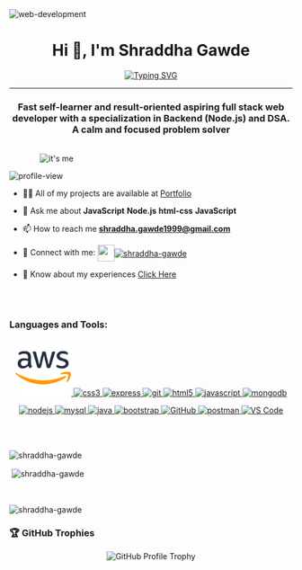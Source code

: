 
<img src="http://propulsive.in/assets/img/service-icon/dev.gif" alt="web-development" />
<h1 align="center">Hi 👋, I'm Shraddha Gawde</h1>

[<div align="center">![Typing SVG](https://readme-typing-svg.demolab.com?font=Fira+Code&weight=800&pause=1000&color=eb7a66&background=B3FFE500&center=true&random=false&width=435&lines=Full+Stack+Web+Developer+👨🏻‍💻;Node.js+Backend+Developer+⚡️;1200%2B+Hours+of+Coding+Experience+⚡️;500%2B+DSA+Questions+Solved+💡)</div>](https://git.io/typing-svg)
<hr>

<h3 align="center">Fast self-learner and result-oriented aspiring full stack web developer with a specialization in Backend (Node.js) and DSA. A calm and focused problem solver</h3>
<br/>
<img align="right" width="450" src="https://seotactica.com/wp-content/uploads/2020/03/expert-developers.gif" alt="it's me" />
<br/>
<p align="left"> <img src="https://komarev.com/ghpvc/?username=shraddha-gawde&label=Profile%20views&color=0e75b6&style=flat" alt="profile-view" /> </p>


- 👨‍💻 All of my projects are available at [Portfolio](https://shraddha-gawde.github.io/)

- 💬 Ask me about **JavaScript** **Node.js** **html-css** **JavaScript**

- 📫 How to reach me **shraddha.gawde1999@gmail.com**
- 🔗 Connect with me: <a href="twitter.com/ShraddhaGawde5" target="blank"><img align="center" src="https://user-images.githubusercontent.com/74038190/235294011-b8074c31-9097-4a65-a594-4151b58743a8.gif" height="30" width="30" /></a><a href="https://www.linkedin.com/in/shraddha-gawde/" target="blank"><img align="center" src="https://user-images.githubusercontent.com/74038190/235294012-0a55e343-37ad-4b0f-924f-c8431d9d2483.gif" alt="shraddha-gawde" alt="https://www.linkedin.com/in/shraddha-gawde/" height="30" width="30" /></a>

- 📄 Know about my experiences [Click Here](https://test-resume.masaischool.com/resume?resumeId=65a10a78ed1721a6dcf1a929&selectedTemplate=ClassicProfessional)


<br/><br/>
<h3 align="left">Languages and Tools:</h3>
<p align="center"> 
  <a href="https://aws.amazon.com" target="_blank" rel="noreferrer">
    <img src="https://raw.githubusercontent.com/devicons/devicon/master/icons/amazonwebservices/amazonwebservices-original-wordmark.svg" alt="aws" width="100" height="100"/>
  </a>
  <a href="https://www.w3schools.com/css/" target="_blank" rel="noreferrer">
    <img src="https://github.com/Anmol-Baranwal/Cool-GIFs-For-GitHub/assets/74038190/67f477ed-6624-42da-99f0-1a7b1a16eecb" alt="css3" width="100" height="100"/>
  </a>
  <a href="https://expressjs.com" target="_blank" rel="noreferrer">
    <img src="https://github.com/Anmol-Baranwal/Cool-GIFs-For-GitHub/assets/74038190/1a797f46-efe4-41e6-9e75-5303e1bbcbfa" alt="express" width="100" height="100"/>
  </a>
  <a href="https://git-scm.com/" target="_blank" rel="noreferrer">
    <img src="https://user-images.githubusercontent.com/74038190/212281775-b468df30-4edc-4bf8-a4ee-f52e1aaddc86.gif" alt="git" width="100" height="100"/>
  </a>
  <a href="https://www.w3.org/html/" target="_blank" rel="noreferrer">
    <img src="https://github.com/Anmol-Baranwal/Cool-GIFs-For-GitHub/assets/74038190/29fd6286-4e7b-4d6c-818f-c4765d5e39a9" alt="html5" width="100" height="100"/>
  </a>
  <a href="https://developer.mozilla.org/en-US/docs/Web/JavaScript" target="_blank" rel="noreferrer">
    <img src="https://user-images.githubusercontent.com/74038190/212257454-16e3712e-945a-4ca2-b238-408ad0bf87e6.gif" alt="javascript" width="100" height="100"/>
  </a>
  <a href="https://www.mongodb.com/" target="_blank" rel="noreferrer">
    <img src="https://github.com/Anmol-Baranwal/Cool-GIFs-For-GitHub/assets/74038190/398b19b1-9aae-4c1f-8bc0-d172a2c08d68" alt="mongodb" width="100" height="100"/>
  </a>
  
</p>

<p align="center">
  <a href="https://nodejs.org" target="_blank" rel="noreferrer">
    <img src="https://user-images.githubusercontent.com/74038190/212257460-738ff738-247f-4445-a718-cdd0ca76e2db.gif" alt="nodejs" width="100" height="100"/>
  </a>
 
  <a href="https://www.mysql.com/" target="_blank" rel="noreferrer">
    <img src="https://www.vectorlogo.zone/logos/mysql/mysql-official.svg" alt="mysql" width="80" height="50"/>
  </a>
  <a href="https://www.java.com/" target="_blank" rel="noreferrer">
    <img src="https://media0.giphy.com/media/hO8uTzEOefFh3Yv5gm/giphy.gif" alt="java" width="100" height="100"/>
  </a>
  <a href="https://getbootstrap.com/" target="_blank" rel="noreferrer">
    <img src="https://user-images.githubusercontent.com/74038190/212280805-9bcb336b-8c55-46a8-abf8-ff286ab55472.gif" alt="bootstrap" width="100" height="100"/>
  </a>
  <a href="https://github.com" target="_blank" rel="noreferrer">
    <img src="https://user-images.githubusercontent.com/74038190/212257468-1e9a91f1-b626-4baa-b15d-5c385dfa7ed2.gif" alt="GitHub" width="100" height="100"/>
  </a>
   <a href="https://postman.com" target="_blank" rel="noreferrer">
    <img src="https://www.vectorlogo.zone/logos/getpostman/getpostman-icon.svg" alt="postman" width="80" height="50"/>
  </a>
  <a href="https://code.visualstudio.com/" target="_blank" rel="noreferrer">
    <img src="https://user-images.githubusercontent.com/74038190/212257465-7ce8d493-cac5-494e-982a-5a9deb852c4b.gif" alt="VS Code" width="100" height="100"/>
  </a>
</p>


</div>
<br/><br/>
<p><img align="center" width="1500px" height="180px" src="https://github-readme-stats.vercel.app/api/top-langs?username=shraddha-gawde&theme=dark&show_icons=true&locale=en&layout=compact&card_width=495" alt="shraddha-gawde" /></p>

<p>&nbsp;<img align="center" width="1500px" height="180px" src="https://github-readme-stats.vercel.app/api?username=shraddha-gawde&theme=dark&show_icons=true&locale=en&card_width=495" alt="shraddha-gawde"/></p>
<br/>
<p><img align="center" width="1500px" height="180px" src="https://github-readme-streak-stats.herokuapp.com/?user=shraddha-gawde&theme=dark&card_width=495" alt="shraddha-gawde" /></p>
<h3>🏆 GitHub Trophies</h3>
<p align="center">
  <img src="https://github-profile-trophy.vercel.app/?username=shraddha-gawde&theme=radical&no-frame=false&no-bg=true&margin-w=4&align=center" alt="GitHub Profile Trophy">
</p>

